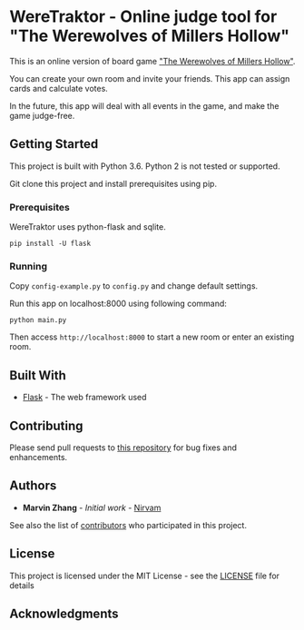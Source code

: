 # WereTraktor - Online judge tool for "The Werewolves of Millers Hollow"

This is an online version of board game ["The Werewolves of Millers Hollow"](https://en.wikipedia.org/wiki/The_Werewolves_of_Millers_Hollow).

You can create your own room and invite your friends. This app can assign cards and calculate votes.

In the future, this app will deal with all events in the game, and make the game judge-free.

## Getting Started

This project is built with Python 3.6. Python 2 is not tested or supported.

Git clone this project and install prerequisites using pip.

### Prerequisites

WereTraktor uses python-flask and sqlite.

```
pip install -U flask
```

### Running

Copy `config-example.py` to `config.py` and change default settings.

Run this app on localhost:8000 using following command:

```
python main.py
```

Then access `http://localhost:8000` to start a new room or enter an existing room.


## Built With

* [Flask](http://flask.pocoo.org/) - The web framework used

## Contributing

Please send pull requests to [this repository](https://github.com/nirvam/WereTraktor/) for bug fixes and enhancements.

## Authors

* **Marvin Zhang** - *Initial work* - [Nirvam](https://github.com/nirvam)

See also the list of [contributors](https://github.com/nirvam/WereTraktor/contributors) who participated in this project.

## License

This project is licensed under the MIT License - see the [LICENSE](LICENSE) file for details

## Acknowledgments

